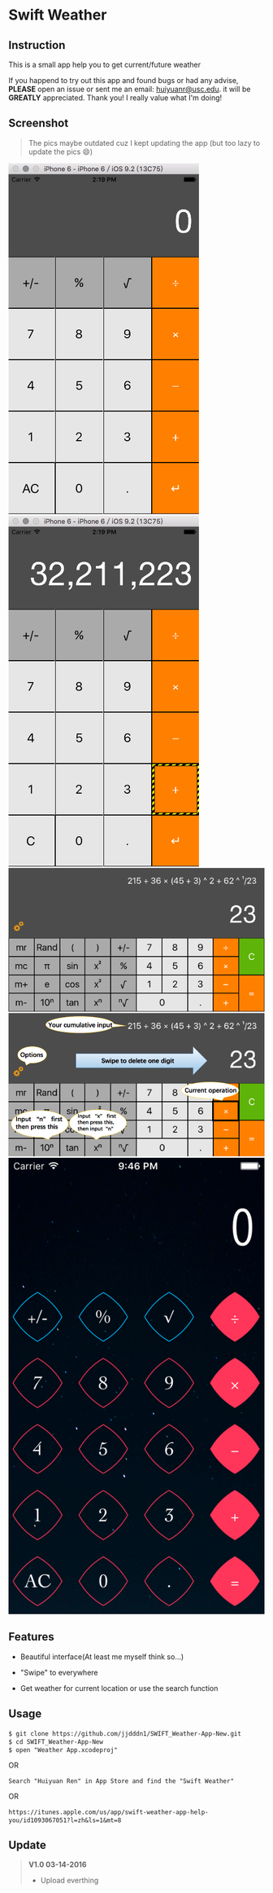 # Swift Weather

## Instruction 
This is a small app help you to get current/future weather

If you happend to try out this app and found bugs or had any advise, **PLEASE** open an issue or sent me an email: huiyuanr@usc.edu. it will be **GREATLY** appreciated. Thank you! I really value what I'm doing!

## Screenshot
> The pics maybe outdated cuz I kept updating the app (but too lazy to update the pics 😄)

![image](https://github.com/jjdddn1/Basic_Calculator/blob/master/screenshot/0.png?raw=false)
![image](https://github.com/jjdddn1/Basic_Calculator/blob/master/screenshot/1.png?raw=false)
![image](https://github.com/jjdddn1/Basic_Calculator/blob/master/screenshot/2.png?raw=false)
![image](https://github.com/jjdddn1/Basic_Calculator/blob/master/screenshot/3.png?raw=false)
![image](https://github.com/jjdddn1/Basic_Calculator/blob/master/screenshot/4.png?raw=false)

## Features

* Beautiful interface(At least me myself think so...)

* "Swipe" to everywhere

* Get weather for current location or use the search function

## Usage

```
$ git clone https://github.com/jjdddn1/SWIFT_Weather-App-New.git
$ cd SWIFT_Weather-App-New
$ open "Weather App.xcodeproj"
```

OR

```
Search "Huiyuan Ren" in App Store and find the "Swift Weather"
```
OR

```
https://itunes.apple.com/us/app/swift-weather-app-help-you/id1093067051?l=zh&ls=1&mt=8
```

## Update
> **V1.0 03-14-2016**
>
> * Upload everthing

